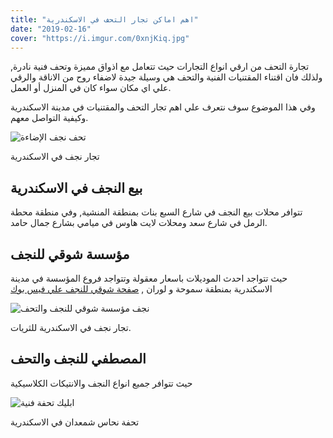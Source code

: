```yaml
---
title: "اهم اماكن تجار التحف في الاسكندرية"
date: "2019-02-16"
cover: "https://i.imgur.com/0xnjKiq.jpg"
---
```


تجارة التحف من ارقي انواع التجارات حيث تتعامل مع اذواق مميزة وتحف فنية نادرة, ولذلك فان اقتناء المقتنيات الفنية والتحف هي وسيلة جيدة لاضفاء روح من الاناقة والرقي علي اي مكان سواء كان في المنزل أو العمل.

وفي هذا الموضوع سوف نتعرف علي اهم تجار التحف والمقتنيات في مدينة الاسكندرية وكيفية التواصل معهم.

![تحف نجف الإضاءة](https://i.imgur.com/IHe3mXh.jpg)

تجار نجف في الاسكندرية

## بيع النجف في الاسكندرية

تتوافر محلات بيع النجف في شارع السبع بنات بمنطقة المنشية, وفي منطقة محطة الرمل في شارع سعد ومحلات لايت هاوس في ميامي بشارع جمال حامد.

## مؤسسة شوقي للنجف

حيث تتواجد احدث الموديلات باسعار معقولة وتتواجد فروع المؤسسة في مدينة الاسكندرية بمنطقة سموحة و لوران ,  [صفحة شوقي للنجف علي فيس بوك](https://www.facebook.com/lightingshawkygroup/)

![نجف مؤسسة شوقي للنجف والتحف](https://i.imgur.com/InzSawN.jpg)

تجار نجف في الاسكندرية للثريات.

## المصطفي للنجف والتحف

حيث تتوافر جميع انواع النجف والانتيكات الكلاسيكية

![ابليك تحفة فنية](https://i.imgur.com/LusqNeG.jpg)

تحفة نحاس شمعدان في الاسكندرية